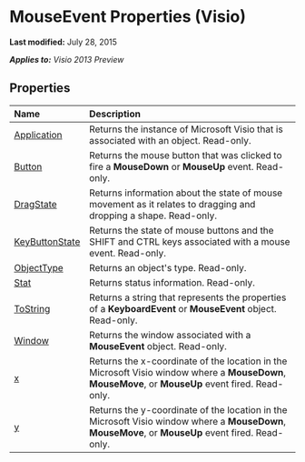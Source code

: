 
# MouseEvent Properties (Visio)

 **Last modified:** July 28, 2015

 _**Applies to:** Visio 2013 Preview_

## Properties



|**Name**|**Description**|
|:-----|:-----|
| [Application](9e1ddf36-4b47-b697-1dd5-914a0442113d.md)|Returns the instance of Microsoft Visio that is associated with an object. Read-only.|
| [Button](e89c51a3-52f5-348c-e3de-2b2459701bfb.md)|Returns the mouse button that was clicked to fire a  **MouseDown** or **MouseUp** event. Read-only.|
| [DragState](958fa39f-5ca4-3911-72f5-2bea3c1ded48.md)|Returns information about the state of mouse movement as it relates to dragging and dropping a shape. Read-only.|
| [KeyButtonState](d4a408af-38a4-6e3f-3dfc-6ebf342c6bb1.md)|Returns the state of mouse buttons and the SHIFT and CTRL keys associated with a mouse event. Read-only.|
| [ObjectType](8d235035-5249-6516-14d3-d36f8fa2cd8c.md)|Returns an object's type. Read-only.|
| [Stat](2feb8369-ad91-a5c2-af0b-936002ec732b.md)|Returns status information. Read-only.|
| [ToString](c3f8aef5-dcc5-8b73-fe3b-61f2ff118693.md)|Returns a string that represents the properties of a  **KeyboardEvent** or **MouseEvent** object. Read-only.|
| [Window](8935d013-26d4-c6a6-805e-6606444d1d1e.md)|Returns the window associated with a  **MouseEvent** object. Read-only.|
| [x](baf35c3b-8548-68e0-733c-5a8385c42ebc.md)|Returns the x-coordinate of the location in the Microsoft Visio window where a  **MouseDown**, **MouseMove**, or  **MouseUp** event fired. Read-only.|
| [y](2eaf72ab-7a49-dd27-44a6-9ba90d6e73a8.md)|Returns the y-coordinate of the location in the Microsoft Visio window where a  **MouseDown**,  **MouseMove**, or  **MouseUp** event fired. Read-only.|
